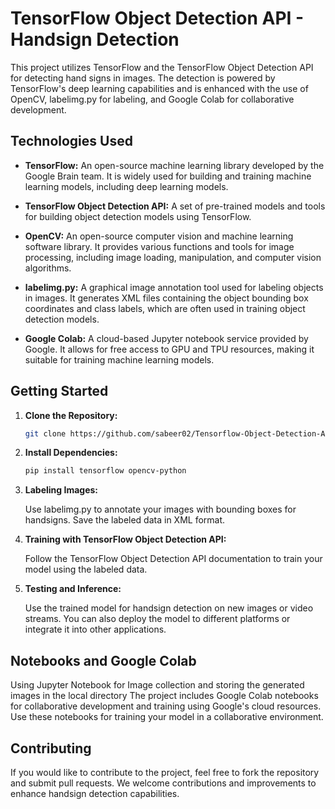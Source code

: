 # TensorFlow Object Detection API - Handsign Detection

This project utilizes TensorFlow and the TensorFlow Object Detection API for detecting hand signs in images. The detection is powered by TensorFlow's deep learning capabilities and is enhanced with the use of OpenCV, labelimg.py for labeling, and Google Colab for collaborative development.

## Technologies Used

- **TensorFlow:** An open-source machine learning library developed by the Google Brain team. It is widely used for building and training machine learning models, including deep learning models.

- **TensorFlow Object Detection API:** A set of pre-trained models and tools for building object detection models using TensorFlow.

- **OpenCV:** An open-source computer vision and machine learning software library. It provides various functions and tools for image processing, including image loading, manipulation, and computer vision algorithms.

- **labelimg.py:** A graphical image annotation tool used for labeling objects in images. It generates XML files containing the object bounding box coordinates and class labels, which are often used in training object detection models.

- **Google Colab:** A cloud-based Jupyter notebook service provided by Google. It allows for free access to GPU and TPU resources, making it suitable for training machine learning models.

## Getting Started

1. **Clone the Repository:**

   ```bash
   git clone https://github.com/sabeer02/Tensorflow-Object-Detection-API-Handsign-detection.git
   ```

2. **Install Dependencies:**
    ```bash
    pip install tensorflow opencv-python 
    ```
3. **Labeling Images:**

   Use labelimg.py to annotate your images with bounding boxes for handsigns. Save the labeled data in XML format.

4. **Training with TensorFlow Object Detection API:**

   Follow the TensorFlow Object Detection API documentation to train your model using the labeled data.

5. **Testing and Inference:**
   
   Use the trained model for handsign detection on new images or video streams. 
   You can also deploy the model to different platforms or integrate it into other applications.
   
## Notebooks and Google Colab

   Using Jupyter Notebook for Image collection and storing the generated images in the local directory
   The project includes Google Colab notebooks for collaborative development and training using Google's cloud resources. 
   Use these notebooks for training your model in a collaborative environment.

## Contributing
  
   If you would like to contribute to the project, feel free to fork the repository and submit pull requests. We welcome contributions and improvements to enhance handsign detection capabilities.
